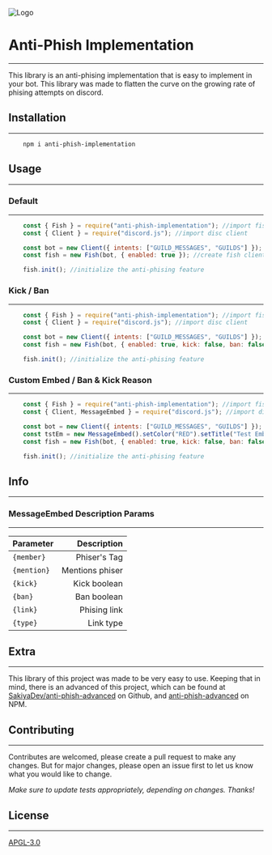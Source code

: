 ![Logo](https://i.imgur.com/psCk5zC.png)

# Anti-Phish Implementation
___
This library is an anti-phising implementation that is easy to implement in your bot. This library was made to flatten the curve on the growing rate of phising attempts on discord.

## Installation
___
```
    npm i anti-phish-implementation
```

## Usage
___

### Default
___
```js
    const { Fish } = require("anti-phish-implementation"); //import fish client
    const { Client } = require("discord.js"); //import disc client

    const bot = new Client({ intents: ["GUILD_MESSAGES", "GUILDS"] }); //create disc client
    const fish = new Fish(bot, { enabled: true }); //create fish client

    fish.init(); //initialize the anti-phising feature
```

### Kick / Ban
___
```js
    const { Fish } = require("anti-phish-implementation"); //import fish client
    const { Client } = require("discord.js"); //import disc client

    const bot = new Client({ intents: ["GUILD_MESSAGES", "GUILDS"] }); //create disc client
    const fish = new Fish(bot, { enabled: true, kick: false, ban: false }); //create fish client

    fish.init(); //initialize the anti-phising feature
```

### Custom Embed / Ban & Kick Reason
___
```js
    const { Fish } = require("anti-phish-implementation"); //import fish client
    const { Client, MessageEmbed } = require("discord.js"); //import disc client

    const bot = new Client({ intents: ["GUILD_MESSAGES", "GUILDS"] }); //create disc client
    const tstEm = new MessageEmbed().setColor("RED").setTitle("Test Embed").setDescription("{member} hey");
    const fish = new Fish(bot, { enabled: true, kick: false, ban: false, reason: "Test Reason", embed: tstEm }); //create fish client

    fish.init(); //initialize the anti-phising feature
```

## Info
___

### MessageEmbed Description Params
___

|  Parameter   |   Description   |
|--------------|----------------:|
|  `{member}`  | Phiser's Tag    |
|  `{mention}` | Mentions phiser |
|   `{kick}`   | Kick boolean    |
|    `{ban}`   | Ban boolean     |
|   `{link}`   | Phising link    |
|   `{type}`   | Link type       |


## Extra
___
This library of this project was made to be very easy to use. Keeping that in mind, there is an advanced of this project, which can be found at [SakiyaDev/anti-phish-advanced](https://github.com/SakiyaDev/anti-phish-advanced) on Github, and [anti-phish-advanced](https://www.npmjs.com/package/anti-phish-advanced) on NPM.

## Contributing
___
Contributes are welcomed, please create a pull request to make any changes. But for major changes, please open an issue first to let us know what you would like to change.

*Make sure to update tests appropriately, depending on changes. Thanks!*

## License
___
[APGL-3.0](https://choosealicense.com/licenses/agpl-3.0/)